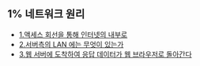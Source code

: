 ## 1% 네트워크 원리
- [1.액세스 회선을 통해 인터넷의 내부로](https://github.com/jjeda/Study/blob/master/Network/chapter4.md)
- [2.서버측의 LAN 에는 무엇이 있는가](https://github.com/jjeda/Study/blob/master/Network/chapter5.md)
- [3.웹 서버에 도착하여 응답 데이터가 웹 브라우저로 돌아간다](https://github.com/jjeda/Study/blob/master/Network/chapter6.md)
